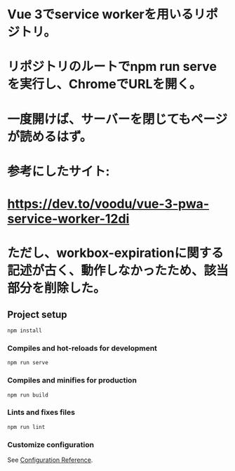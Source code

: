 # Vue 3でservice workerを用いるリポジトリ。
# リポジトリのルートでnpm run serveを実行し、ChromeでURLを開く。
# 一度開けば、サーバーを閉じてもページが読めるはず。
# 参考にしたサイト: 
# https://dev.to/voodu/vue-3-pwa-service-worker-12di
# ただし、workbox-expirationに関する記述が古く、動作しなかったため、該当部分を削除した。

## Project setup
```
npm install
```

### Compiles and hot-reloads for development
```
npm run serve
```

### Compiles and minifies for production
```
npm run build
```

### Lints and fixes files
```
npm run lint
```

### Customize configuration
See [Configuration Reference](https://cli.vuejs.org/config/).
